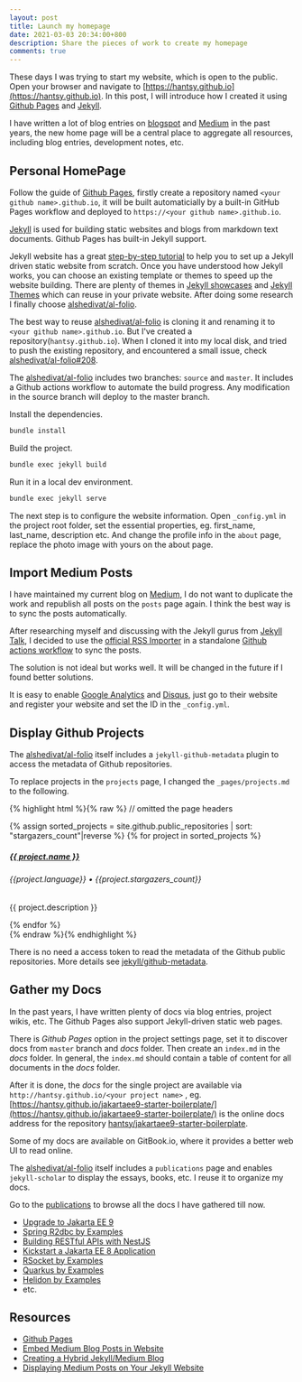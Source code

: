 ```yaml
---
layout: post
title: Launch my homepage
date: 2021-03-03 20:34:00+800
description: Share the pieces of work to create my homepage
comments: true
---
```


These days I was trying to start my website, which is open to the public. Open your browser and navigate to [https://hantsy.github.io](https://hantsy.github.io). In this post, I will introduce how I created it using [Github Pages](https://pages.github.com/) and [Jekyll](https://jekyllrb.com/).

I have written a lot of blog entries on [blogspot](https://hantsy.blogspot.com) and  [Medium](https://hantsy.medium.com) in the past years, the new home page will be a central place to aggregate all resources, including blog entries, development notes, etc.

## Personal HomePage

Follow the guide of [Github Pages](https://pages.github.com/), firstly create a repository named `<your github name>.github.io`, it will be built automaticially by a built-in GitHub Pages workflow and deployed to `https://<your github name>.github.io`.

[Jekyll](https://jekyllrb.com/) is used for building static websites and blogs from markdown text documents. Github Pages has built-in Jekyll support.

Jekyll website has a great [step-by-step tutorial](https://jekyllrb.com/docs/step-by-step/01-setup/) to help you to set up a Jekyll driven static website from scratch. Once you have understood how Jekyll works, you can choose an existing template or themes to speed up the website building. There are plenty of themes in [Jekyll showcases](https://jekyllrb.com/showcase/) and [Jekyll Themes](http://jekyllthemes.org/) which can reuse in your private website. After doing some research I finally choose [alshedivat/al-folio](https://github.com/alshedivat/al-folio).

The best way to reuse  [alshedivat/al-folio](https://github.com/alshedivat/al-folio) is cloning it and renaming it to  `<your github name>.github.io`.  But I've created a repository(`hantsy.github.io`).  When I cloned it into my local disk, and tried to push the existing repository,  and encountered a small issue, check [alshedivat/al-folio#208](https://github.com/alshedivat/al-folio/issues/208).

The  [alshedivat/al-folio](https://github.com/alshedivat/al-folio) includes two branches: `source` and `master`. It includes a Github actions workflow to automate the build progress. Any modification in the source branch will deploy to the master branch.

Install the dependencies.

```bash
bundle install
```

Build the project.

```bash
bundle exec jekyll build
```

Run it in a local dev environment.

```bash
bundle exec jekyll serve
```

The next step is to configure the website information.  Open `_config.yml` in the project root folder,  set the essential properties, eg.  first_name, last_name, description etc. And change the profile info in the  `about` page, replace the photo image with yours on the about page.

## Import Medium Posts

I have maintained my current blog on [Medium](https://hantsy.medium.com), I do not want to duplicate the work and republish all posts on the `posts` page again. I think the best way is to sync the posts automatically.

After researching myself and discussing with the Jekyll gurus from [Jekyll Talk](https://talk.jekyllrb.com), I decided to use the [official RSS Importer](https://import.jekyllrb.com/docs/rss/) in a standalone [Github actions workflow](https://github.com/hantsy/hantsy.github.io/blob/source/.github/workflows/medium-sync.yml) to sync the posts.

The solution is not ideal but works well. It will be changed in the future if I found better solutions.

It is easy to enable [Google Analytics](https://analytics.google.com) and [Disqus](https://disqus.com/), just go to their website and register your website and set the ID in the `_config.yml`.

## Display Github Projects

The [alshedivat/al-folio](https://github.com/alshedivat/al-folio) itself includes a `jekyll-github-metadata` plugin to access the metadata of Github repositories.

To replace projects in the  `projects` page, I changed the  `_pages/projects.md` to the following.

{% highlight html %}{% raw %}
// omitted the page headers
<div class="projects">
  {% assign sorted_projects = site.github.public_repositories | sort: "stargazers_count"|reverse  %}
  {% for project in sorted_projects %}
  <div class="card hoverable mt-2">
    <div class="card-body">
      <h5 class="card-title text-lowercase">
        <a href="{{ project.html_url }}" target="_blank">{{ project.name }}</a>
      </h5>
       <h6 class="card-subtitle mb-2 text-muted">{{project.language}} &bull; <i class="fa fa-star"></i> {{project.stargazers_count}} </h6>
      <p class="card-text">{{ project.description }}</p>
    </div>
  </div>
  {% endfor %}
</div>
{% endraw %}{% endhighlight %}

There is no need a access token to read the metadata of the Github public repositories. More details see [jekyll/github-metadata](https://github.com/jekyll/github-metadata).

## Gather my Docs

In the past years, I have written plenty of docs via blog entries, project wikis, etc. The Github Pages also support Jekyll-driven static web pages.

There is *Github Pages* option in the project settings page, set it to discover docs from `master` branch and *docs* folder. Then create an `index.md` in the *docs* folder. In general, the `index.md` should contain a table of content for all documents in the *docs* folder.

After it is done, the *docs* for the single project are available via `http://hantsy.github.io/<your project name>` , eg.  [https://hantsy.github.io/jakartaee9-starter-boilerplate/](https://hantsy.github.io/jakartaee9-starter-boilerplate/) is the online docs address for the repository [hantsy/jakartaee9-starter-boilerplate](https://github.com/hantsy/jakartaee9-starter-boilerplate).

Some of my docs are available on GitBook.io, where it provides a better web UI to read online.

The [alshedivat/al-folio](https://github.com/alshedivat/al-folio) itself includes a `publications` page and enables  `jekyll-scholar` to display the essays, books, etc. I reuse it to organize my docs.

Go to the [publications](https://hantsy.github.io/publications/) to browse all the docs I have gathered till now.

* [Upgrade to Jakarta EE 9](https://hantsy.github.io/jakartaee9-starter-boilerplate/)
* [Spring R2dbc by Examples](https://hantsy.github.io/spring-r2dbc-sample/)
* [Building RESTful APIs with NestJS](https://hantsy.github.io/nestjs-sample/)
* [Kickstart a Jakarta EE 8 Application](https://hantsy.github.io/jakartaee8-starter-boilerplate/)
* [RSocket by Examples](https://hantsy.github.io/rsocket-sample/)
* [Quarkus by Examples](https://hantsy.github.io/quarkus-sandbox/)
* [Helidon by Examples](https://hantsy.github.io/helidon-sandbox/)
* etc.

## Resources

* [Github Pages](https://pages.github.com/)
* [Embed Medium Blog Posts in Website](https://talk.jekyllrb.com/t/how-to-merge-medium-posts-and-local-posts-in-the-blog-list-page/5728)
* [Creating a Hybrid Jekyll/Medium Blog](https://jonbake.com/blog/2019/08/02/creating-a-hybrid-jekyll-medium-blog.html)
* [Displaying Medium Posts on Your Jekyll Website](https://medium.com/@jameshamann/displaying-medium-posts-on-your-jekyll-website-7eef230309e4)
